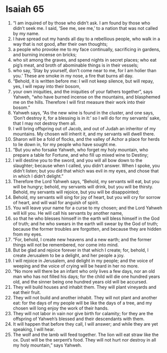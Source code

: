 ﻿
# Isaiah 65
1. “I am inquired of by those who didn’t ask. I am found by those who didn’t seek me. I said, ‘See me, see me,’ to a nation that was not called by my name. 
2. I have spread out my hands all day to a rebellious people, who walk in a way that is not good, after their own thoughts; 
3. a people who provoke me to my face continually, sacrificing in gardens, and burning incense on bricks; 
4. who sit among the graves, and spend nights in secret places; who eat pig’s meat, and broth of abominable things is in their vessels; 
5. who say, ‘Stay by yourself, don’t come near to me, for I am holier than you.’ These are smoke in my nose, a fire that burns all day. 
6. “Behold, it is written before me: I will not keep silence, but will repay, yes, I will repay into their bosom, 
7. your own iniquities, and the iniquities of your fathers together”, says Yahweh, “who have burned incense on the mountains, and blasphemed me on the hills. Therefore I will first measure their work into their bosom.” 
8. Yahweh says, “As the new wine is found in the cluster, and one says, ‘Don’t destroy it, for a blessing is in it:’ so I will do for my servants’ sake, that I may not destroy them all. 
9. I will bring offspring out of Jacob, and out of Judah an inheritor of my mountains. My chosen will inherit it, and my servants will dwell there. 
10. Sharon will be a fold of flocks, and the valley of Achor a place for herds to lie down in, for my people who have sought me. 
11. “But you who forsake Yahweh, who forget my holy mountain, who prepare a table for Fortune, and who fill up mixed wine to Destiny; 
12. I will destine you to the sword, and you will all bow down to the slaughter; because when I called, you didn’t answer. When I spoke, you didn’t listen; but you did that which was evil in my eyes, and chose that in which I didn’t delight.” 
13. Therefore the Lord Yahweh says, “Behold, my servants will eat, but you will be hungry; behold, my servants will drink, but you will be thirsty. Behold, my servants will rejoice, but you will be disappointed; 
14. Behold, my servants will sing for joy of heart, but you will cry for sorrow of heart, and will wail for anguish of spirit. 
15. You will leave your name for a curse to my chosen; and the Lord Yahweh will kill you. He will call his servants by another name, 
16. so that he who blesses himself in the earth will bless himself in the God of truth; and he who swears in the earth will swear by the God of truth; because the former troubles are forgotten, and because they are hidden from my eyes. 
17. “For, behold, I create new heavens and a new earth; and the former things will not be remembered, nor come into mind. 
18. But be glad and rejoice forever in that which I create; for, behold, I create Jerusalem to be a delight, and her people a joy. 
19. I will rejoice in Jerusalem, and delight in my people; and the voice of weeping and the voice of crying will be heard in her no more. 
20. “No more will there be an infant who only lives a few days, nor an old man who has not filled his days; for the child will die one hundred years old, and the sinner being one hundred years old will be accursed. 
21. They will build houses and inhabit them. They will plant vineyards and eat their fruit. 
22. They will not build and another inhabit. They will not plant and another eat: for the days of my people will be like the days of a tree, and my chosen will long enjoy the work of their hands. 
23. They will not labor in vain nor give birth for calamity; for they are the offspring of Yahweh’s blessed and their descendants with them. 
24. It will happen that before they call, I will answer; and while they are yet speaking, I will hear. 
25. The wolf and the lamb will feed together. The lion will eat straw like the ox. Dust will be the serpent’s food. They will not hurt nor destroy in all my holy mountain,” says Yahweh. 
